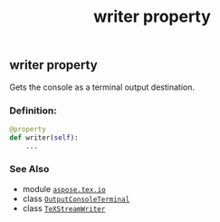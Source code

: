 ﻿---
title: writer property
second_title: Aspose.TeX for Python via .NET API References
description: 
type: docs
weight: 30
url: /python-net/aspose.tex.io/outputconsoleterminal/writer/
is_root: false
---

## writer property


Gets the console as a terminal output destination.
### Definition:
```python
@property
def writer(self):
    ...
```

### See Also
* module [`aspose.tex.io`](../../)
* class [`OutputConsoleTerminal`](/tex/python-net/aspose.tex.io/outputconsoleterminal)
* class [`TeXStreamWriter`](/tex/python-net/aspose.tex.io/texstreamwriter)
